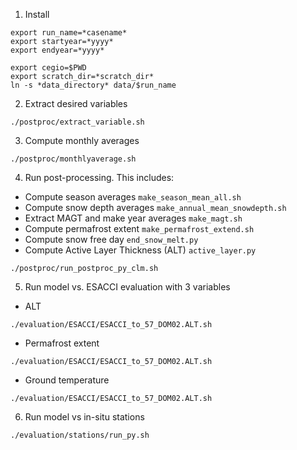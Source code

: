 1. Install

```
export run_name=*casename*
export startyear=*yyyy*
export endyear=*yyyy*

export cegio=$PWD
export scratch_dir=*scratch_dir*
ln -s *data_directory* data/$run_name
```

2. Extract desired variables
```
./postproc/extract_variable.sh
```

3. Compute monthly averages
```
./postproc/monthlyaverage.sh
```

4. Run post-processing. This includes:
- Compute season averages `make_season_mean_all.sh`
- Compute snow depth averages `make_annual_mean_snowdepth.sh`
- Extract MAGT and make year averages `make_magt.sh`
- Compute permafrost extent `make_permafrost_extend.sh`
- Compute snow free day `end_snow_melt.py`
- Compute Active Layer Thickness (ALT) `active_layer.py`
```
./postproc/run_postproc_py_clm.sh
```

5. Run model vs. ESACCI evaluation with 3 variables
- ALT
```
./evaluation/ESACCI/ESACCI_to_57_DOM02.ALT.sh
```
- Permafrost extent
```
./evaluation/ESACCI/ESACCI_to_57_DOM02.ALT.sh
```
- Ground temperature
```
./evaluation/ESACCI/ESACCI_to_57_DOM02.ALT.sh
```

6. Run model vs in-situ stations
```
./evaluation/stations/run_py.sh
```
